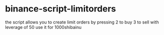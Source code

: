# binance-script-limitorders

the script allows you to create limit orders by pressing 2 to buy 3 to sell with leverage of 50 use it for 1000shibainu